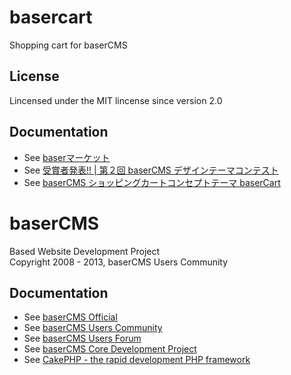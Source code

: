 basercart
=========
Shopping cart for baserCMS

License
-------
Lincensed under the MIT lincense since version 2.0

Documentation
-------------
- See [baserマーケット](http://barket.jp/products/detail.php?product_id=49)
- See [受賞者発表!! | 第２回 baserCMS デザインテーマコンテスト](http://contest.basercms.net/)
- See [baserCMS ショッピングカートコンセプトテーマ baserCart](http://another.maple4ever.net/archives/2048/)

baserCMS
==========
Based Website Development Project  
Copyright 2008 - 2013, baserCMS Users Community  

Documentation
-------------
- See [baserCMS Official](http://basercms.net/)
- See [baserCMS Users Community](http://sites.google.com/site/baserusers/)
- See [baserCMS Users Forum](http://forum.basercms.net/)
- See [baserCMS Core Development Project](http://project.e-catchup.jp/projects/show/basercms) 
- See [CakePHP - the rapid development PHP framework](http://cakephp.jp)

